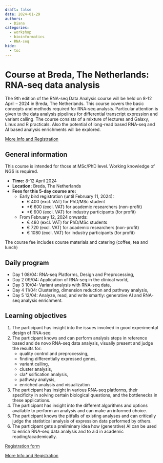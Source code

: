 ```yaml
---
draft: false
date: 2024-01-29
authors:
  - Diana
categories:
  - workshop
  - bioinformatics
  - RNA-seq
hide:
  - toc
---
```


# Course at  Breda, The Netherlands: RNA-seq data analysis

The 9th edition of the RNA-seq Data Analysis course will be held on 8-12 April – 2024 in Breda, The Netherlands. This course covers the basic concepts and methods required for RNA-seq analysis. Particular attention is given to the data analysis pipelines for differential transcript expression and variant calling. The course consists of a mixture of lectures and Galaxy, Linux and R practicals. Also the potential of long-read based RNA-seq and AI based analysis enrichments will be explored.

[More Info and Registration](https://www.dtls.nl/courses/rna-seq-data-analysis-2024/) 

<!-- more -->
## General information 

This course is intended for those at MSc/PhD level. Working knowledge of NGS is required.

* __Time:__ 8-12 April 2024
* __Location:__ 	Breda, The Netherlands
* __Fees for this 5-day course are:__
    * Early bird registration (until February 11, 2024):
        * € 400 (excl. VAT) for PhD/MSc student
        * *€ 600 (excl. VAT) for academic researchers (non-profit)
        * *€ 900 (excl. VAT) for industry participants (for profit)
    * From February 12, 2024 onwards:
        * € 480 (excl. VAT) for PhD/MSc students
        * € 720 (excl. VAT) for academic researchers (non-profit)
        * € 1080 (excl. VAT) for industry participants (for profit)

The course fee includes course materials and catering (coffee, tea and lunch)

## Daily program

* Day 1 08/04: RNA-seq Platforms, Design and Preprocessing,
* Day 2 09/04: Application of RNA-seq in the clinical world,
* Day 3 10/04: Variant analysis with RNA-seq data,
* Day 4 11/04: Clustering, dimension reduction and pathway analysis,
* Day 5 12/04: Analyze, read, and write smartly: generative AI and RNA-seq analysis enrichment.

## Learning objectives

1. The participant has insight into the issues involved in good experimental design of RNA-seq
2. The participant knows and can perform analysis steps in reference based and de novo RNA-seq data analysis, visually present and judge the results for:
    * quality control and preprocessing,
    * finding differentially expressed genes,
    * variant calling,
    * cluster analysis,
    * cla* ssification analysis,
    * pathway analysis,
    * enriched analysis and visualization
3. The participant has insight in various RNA-seq platforms, their specificity in solving certain biological questions, and the bottlenecks in these applications.
4. The participant has insight into the different algorithms and options available to perform an analysis and can make an informed choice.
5. The participant knows the pitfalls of existing analyses and can critically judge the statistical analysis of expression data performed by others.
6. The participant gets a preliminary idea how (generative) AI can be used to enrich RNA-seq data analysis and to aid in academic reading/academically.

[Registration form](https://www.aanmelder.nl/rna_seq2024/subscribe?survey_id=161090)

[More Info and Registration](https://www.dtls.nl/courses/rna-seq-data-analysis-2024/) 
